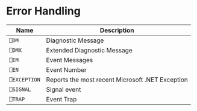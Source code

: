 # Error Handling

| Name | Description |
| --- | ---  |
| `⎕DM` | Diagnostic Message |
| `⎕DMX` | Extended Diagnostic Message |
| `⎕EM` | Event Messages |
| `⎕EN` | Event Number |
| `⎕EXCEPTION` | Reports the most recent Microsoft .NET Exception |
| `⎕SIGNAL` | Signal event |
| `⎕TRAP` | Event Trap |
